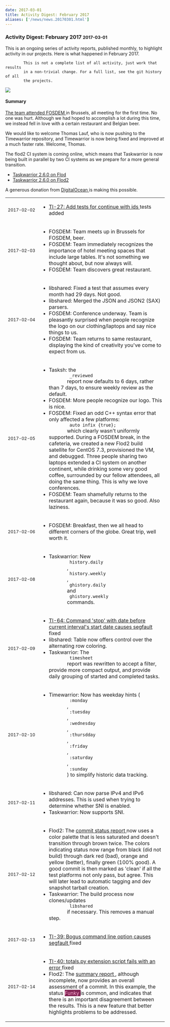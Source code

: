 ```yaml
---
date: 2017-03-01
title: Activity Digest: February 2017
aliases: ['/news/news.20170301.html']
---
```

<div class="col-md-8 main">
 <div class="row">
  <h3>
   Activity Digest: February 2017
   <small>
    2017-03-01
   </small>
  </h3>
  <p>
   This is an ongoing series of activity reports, published monthly,
            to highlight activity in our projects. Here is what happened in
            February 2017.

            This is not a complete list of all activity, just work that results
            in a non-trivial change. For a full list, see the git history of all
            the projects.
  </p>
  <p>
   <img class="img-responsive" src="/news/images/perbacco.png"/>
  </p>
  <div class="callout callout-info">
   <h4>
    Summary
   </h4>
   <p>
    <a href="news.20170208.html">
     The team attended FOSDEM
    </a>
    in Brussels, all meeting for the first time. No one was hurt.
              Although we had hoped to accomplish a lot during this time, we
              instead fell in love with a certain restaurant and Belgian beer.
   </p>
   <p>
    We would like to welcome Thomas Lauf, who is now pushing to the
              Timewarrior repository, and Timewarrior is now being fixed and
              improved at a much faster rate. Welcome, Thomas.
   </p>
   <p>
    The flod2 CI system is coming online, which means that Taskwarrior
              is now being built in parallel by two CI systems as we prepare for
              a more general transition.
    <ul>
     <li>
      <a href="https://central.tasktools.org/task-2.6.0.html">
       Taskwarrior 2.6.0 on Flod
      </a>
     </li>
     <li>
      <a href="https://tyuratam.tasktools.org/task.2.6.0.html">
       Taskwarrior 2.6.0 on Flod2
      </a>
     </li>
    </ul>
   </p>
   <p>
    A generous donation from
    <a href="https://www.digitalocean.com">
     DigitalOcean
    </a>
    is making this possible.
   </p>
  </div>
  <table class="table table-striped table-compact">
   <tr>
    <td style="white-space: nowrap;">
     <small>
      2017-02-02
     </small>
    </td>
    <td>
     <ul>
      <li>
       <a href="https://bug.tasktools.org/browse/TI-27">
        TI-27: Add tests for continue with ids
       </a>
       tests added
      </li>
     </ul>
    </td>
   </tr>
   <tr>
    <td>
     <small>
      2017-02-03
     </small>
    </td>
    <td>
     <ul>
      <li>
       FOSDEM: Team meets up in Brussels for FOSDEM, beer.
      </li>
      <li>
       FOSDEM: Team immediately recognizeѕ the importance of hotel meeting spaces that include large tables. It's not something we thought about, but now always will.
      </li>
      <li>
       FOSDEM: Team discovers great restaurant.
      </li>
     </ul>
    </td>
   </tr>
   <tr>
    <td>
     <small>
      2017-02-04
     </small>
    </td>
    <td>
     <ul>
      <li>
       libshared: Fixed a test that assumes every month had 29 days. Not good.
      </li>
      <li>
       libshared: Merged the JSON and JSON2 (SAX) parsers.
      </li>
      <li>
       FOSDEM: Conference underway. Team is pleasantly surprised when people recognize the logo on our clothing/laptops and say nice things to us.
      </li>
      <li>
       FOSDEM: Team returns to same restaurant, displaying the kind of creativity you've come to expect from us.
      </li>
     </ul>
    </td>
   </tr>
   <tr>
    <td>
     <small>
      2017-02-05
     </small>
    </td>
    <td>
     <ul>
      <li>
       Tasksh: the
       <code>
        _reviewed
       </code>
       report now defaults to 6 days, rather than 7 days, to ensure weekly review as the default.
      </li>
      <li>
       FOSDEM: More people recognize our logo. This is nice.
      </li>
      <li>
       FOSDEM: Fixed an odd C++ syntax error that only affected a few platforms:
       <code>
        auto infix {true};
       </code>
       which clearly wasn't uniformly supported. During a FOSDEM break, in the cafeteria, we created a new Flod2 build satellite for CentOS 7.3, proviѕioned the VM, and debugged. Three people sharing two laptops extended a CI system on another continent, while drinking some very good coffee, surrounded by our fellow attendees, all doing the same thing. This is why we love conferences.
      </li>
      <li>
       FOSDEM: Team shamefully returns to the restaurant again, because it was so good. Also laziness.
      </li>
     </ul>
    </td>
   </tr>
   <tr>
    <td>
     <small>
      2017-02-06
     </small>
    </td>
    <td>
     <ul>
      <li>
       FOSDEM: Breakfast, then we all head to different corners of the globe. Great trip, well worth it.
      </li>
     </ul>
    </td>
   </tr>
   <tr>
    <td>
     <small>
      2017-02-08
     </small>
    </td>
    <td>
     <ul>
      <li>
       Taskwarrior: New
       <code>
        history.daily
       </code>
       ,
       <code>
        history.weekly
       </code>
       ,
       <code>
        ghistory.daily
       </code>
       and
       <code>
        ghistory.weekly
       </code>
       commands.
      </li>
     </ul>
    </td>
   </tr>
   <tr>
    <td>
     <small>
      2017-02-09
     </small>
    </td>
    <td>
     <ul>
      <li>
       <a href="https://bug.tasktools.org/browse/TI-64">
        TI-64: Command 'stop' with date before current interval's start date causes segfault
       </a>
       fixed
      </li>
      <li>
       libshared: Table now offers control over the alternating row coloring.
      </li>
      <li>
       Taskwarrior: The
       <code>
        timesheet
       </code>
       report was rewritten to accept a filter, provide more compact output, and provide daily grouping of started and completed tasks.
      </li>
     </ul>
    </td>
   </tr>
   <tr>
    <td>
     <small>
      2017-02-10
     </small>
    </td>
    <td>
     <ul>
      <li>
       Timewarrior: Now has weekday hints (
       <code>
        :monday
       </code>
       ,
       <code>
        :tuesday
       </code>
       ,
       <code>
        :wednesday
       </code>
       ,
       <code>
        :thursdday
       </code>
       ,
       <code>
        :friday
       </code>
       ,
       <code>
        :saturday
       </code>
       ,
       <code>
        :sunday
       </code>
       ) to simplify historic data tracking.
      </li>
     </ul>
    </td>
   </tr>
   <tr>
    <td>
     <small>
      2017-02-11
     </small>
    </td>
    <td>
     <ul>
      <li>
       libshared: Can now parse IPv4 and IPv6 addresses. This is used when trying to determine whether SNI is enabled.
      </li>
      <li>
       Taskwarrior: Now supports SNI.
      </li>
     </ul>
    </td>
   </tr>
   <tr>
    <td>
     <small>
      2017-02-12
     </small>
    </td>
    <td>
     <ul>
      <li>
       Flod2: The
       <a href="https://tyuratam.tasktools.org/task.2.6.0.html">
        commit status report
       </a>
       now uses a color palette that is less saturated and doesn't transition through brown twice. The colors indicating status now range from black (did not build) through dark red (bad), orange and yellow (better), finally green (100% good). A good commit is then marked as 'clean' if all the test platforms not only pass, but agree. This will later lead to automatic tagging and dev snapshot tarball creation.
      </li>
      <li>
       Taskwarrior: The build process now clones/updates
       <code>
        libshared
       </code>
       if necessary. This removes a manual step.
      </li>
     </ul>
    </td>
   </tr>
   <tr>
    <td>
     <small>
      2017-02-13
     </small>
    </td>
    <td>
     <ul>
      <li>
       <a href="https://bug.tasktools.org/browse/TI-39">
        TI-39: Bogus command line option causes segfault
       </a>
       fixed
      </li>
     </ul>
    </td>
   </tr>
   <tr>
    <td>
     <small>
      2017-02-14
     </small>
    </td>
    <td>
     <ul>
      <li>
       <a href="https://bug.tasktools.org/browse/TI-40">
        TI-40: totals.py extension script fails with an error
       </a>
       fixed
      </li>
      <li>
       Flod2: The
       <a href="https://tyuratam.tasktools.org">
        summary report
       </a>
       , although incomplete, now provides an overall assessment of a commit. In this example, the status
       <span style="color:#ffafd7; background-color:#822453;">
        Funky
       </span>
       is common, and indicates that there is an important disagreement between the results. This is a new feature that better highlights problems to be addressed.
      </li>
     </ul>
    </td>
   </tr>
  </table>
 </div>
</div>
